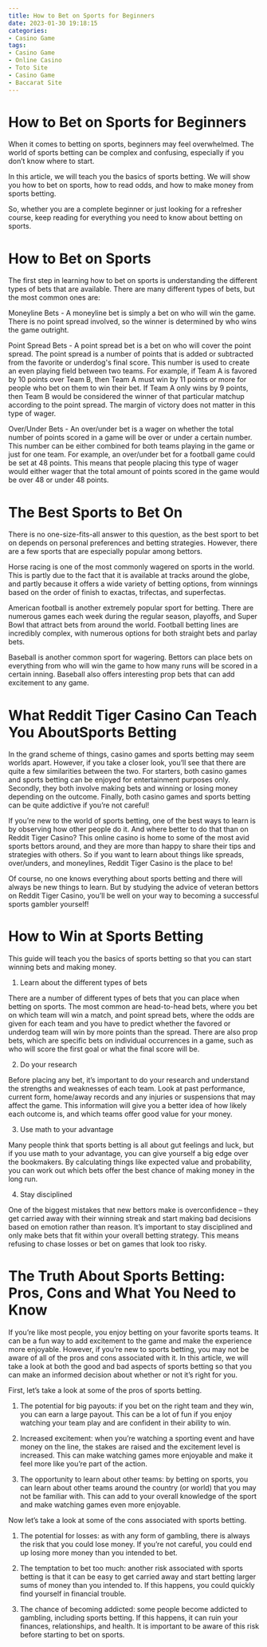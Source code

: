 ```yaml
---
title: How to Bet on Sports for Beginners
date: 2023-01-30 19:18:15
categories:
- Casino Game
tags:
- Casino Game
- Online Casino
- Toto Site
- Casino Game
- Baccarat Site
---
```



#  How to Bet on Sports for Beginners

When it comes to betting on sports, beginners may feel overwhelmed. The world of sports betting can be complex and confusing, especially if you don’t know where to start.

In this article, we will teach you the basics of sports betting. We will show you how to bet on sports, how to read odds, and how to make money from sports betting.

So, whether you are a complete beginner or just looking for a refresher course, keep reading for everything you need to know about betting on sports.

# How to Bet on Sports

The first step in learning how to bet on sports is understanding the different types of bets that are available. There are many different types of bets, but the most common ones are:

Moneyline Bets - A moneyline bet is simply a bet on who will win the game. There is no point spread involved, so the winner is determined by who wins the game outright.

Point Spread Bets - A point spread bet is a bet on who will cover the point spread. The point spread is a number of points that is added or subtracted from the favorite or underdog's final score. This number is used to create an even playing field between two teams. For example, if Team A is favored by 10 points over Team B, then Team A must win by 11 points or more for people who bet on them to win their bet. If Team A only wins by 9 points, then Team B would be considered the winner of that particular matchup according to the point spread. The margin of victory does not matter in this type of wager.

Over/Under Bets - An over/under bet is a wager on whether the total number of points scored in a game will be over or under a certain number. This number can be either combined for both teams playing in the game or just for one team. For example, an over/under bet for a football game could be set at 48 points. This means that people placing this type of wager would either wager that the total amount of points scored in the game would be over 48 or under 48 points.

#  The Best Sports to Bet On

There is no one-size-fits-all answer to this question, as the best sport to bet on depends on personal preferences and betting strategies. However, there are a few sports that are especially popular among bettors.

Horse racing is one of the most commonly wagered on sports in the world. This is partly due to the fact that it is available at tracks around the globe, and partly because it offers a wide variety of betting options, from winnings based on the order of finish to exactas, trifectas, and superfectas.

American football is another extremely popular sport for betting. There are numerous games each week during the regular season, playoffs, and Super Bowl that attract bets from around the world. Football betting lines are incredibly complex, with numerous options for both straight bets and parlay bets.

Baseball is another common sport for wagering. Bettors can place bets on everything from who will win the game to how many runs will be scored in a certain inning. Baseball also offers interesting prop bets that can add excitement to any game.

#  What Reddit Tiger Casino Can Teach You AboutSports Betting

In the grand scheme of things, casino games and sports betting may seem worlds apart. However, if you take a closer look, you’ll see that there are quite a few similarities between the two. For starters, both casino games and sports betting can be enjoyed for entertainment purposes only. Secondly, they both involve making bets and winning or losing money depending on the outcome. Finally, both casino games and sports betting can be quite addictive if you’re not careful!

If you’re new to the world of sports betting, one of the best ways to learn is by observing how other people do it. And where better to do that than on Reddit Tiger Casino? This online casino is home to some of the most avid sports bettors around, and they are more than happy to share their tips and strategies with others. So if you want to learn about things like spreads, over/unders, and moneylines, Reddit Tiger Casino is the place to be!

Of course, no one knows everything about sports betting and there will always be new things to learn. But by studying the advice of veteran bettors on Reddit Tiger Casino, you’ll be well on your way to becoming a successful sports gambler yourself!

#  How to Win at Sports Betting

This guide will teach you the basics of sports betting so that you can start winning bets and making money.

1. Learn about the different types of bets

There are a number of different types of bets that you can place when betting on sports. The most common are head-to-head bets, where you bet on which team will win a match, and point spread bets, where the odds are given for each team and you have to predict whether the favored or underdog team will win by more points than the spread. There are also prop bets, which are specific bets on individual occurrences in a game, such as who will score the first goal or what the final score will be.

2. Do your research

Before placing any bet, it’s important to do your research and understand the strengths and weaknesses of each team. Look at past performance, current form, home/away records and any injuries or suspensions that may affect the game. This information will give you a better idea of how likely each outcome is, and which teams offer good value for your money.

3. Use math to your advantage

Many people think that sports betting is all about gut feelings and luck, but if you use math to your advantage, you can give yourself a big edge over the bookmakers. By calculating things like expected value and probability, you can work out which bets offer the best chance of making money in the long run.

4. Stay disciplined

One of the biggest mistakes that new bettors make is overconfidence – they get carried away with their winning streak and start making bad decisions based on emotion rather than reason. It’s important to stay disciplined and only make bets that fit within your overall betting strategy. This means refusing to chase losses or bet on games that look too risky.

#  The Truth About Sports Betting: Pros, Cons and What You Need to Know

If you’re like most people, you enjoy betting on your favorite sports teams. It can be a fun way to add excitement to the game and make the experience more enjoyable. However, if you’re new to sports betting, you may not be aware of all of the pros and cons associated with it. In this article, we will take a look at both the good and bad aspects of sports betting so that you can make an informed decision about whether or not it’s right for you.

First, let’s take a look at some of the pros of sports betting.

1) The potential for big payouts: if you bet on the right team and they win, you can earn a large payout. This can be a lot of fun if you enjoy watching your team play and are confident in their ability to win.

2) Increased excitement: when you’re watching a sporting event and have money on the line, the stakes are raised and the excitement level is increased. This can make watching games more enjoyable and make it feel more like you’re part of the action.

3) The opportunity to learn about other teams: by betting on sports, you can learn about other teams around the country (or world) that you may not be familiar with. This can add to your overall knowledge of the sport and make watching games even more enjoyable.

Now let’s take a look at some of the cons associated with sports betting.

1) The potential for losses: as with any form of gambling, there is always the risk that you could lose money. If you’re not careful, you could end up losing more money than you intended to bet.

2) The temptation to bet too much: another risk associated with sports betting is that it can be easy to get carried away and start betting larger sums of money than you intended to. If this happens, you could quickly find yourself in financial trouble.

3) The chance of becoming addicted: some people become addicted to gambling, including sports betting. If this happens, it can ruin your finances, relationships, and health. It is important to be aware of this risk before starting to bet on sports.